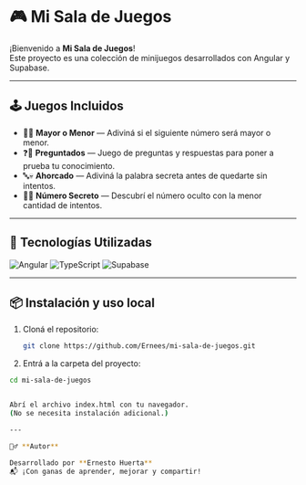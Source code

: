 # 🎮 Mi Sala de Juegos

¡Bienvenido a **Mi Sala de Juegos**!  
Este proyecto es una colección de minijuegos desarrollados con Angular y Supabase.

---

## 🕹️ Juegos Incluidos

- 🔼🔽 **Mayor o Menor** — Adiviná si el siguiente número será mayor o menor.
- ❓🧠 **Preguntados** — Juego de preguntas y respuestas para poner a prueba tu conocimiento.
- 🔤💀 **Ahorcado** — Adiviná la palabra secreta antes de quedarte sin intentos.
- 🎯🔢 **Número Secreto** — Descubrí el número oculto con la menor cantidad de intentos.

---

## 🚀 Tecnologías Utilizadas


![Angular](https://img.shields.io/badge/Angular-DD0031?logo=angular&logoColor=white)
![TypeScript](https://img.shields.io/badge/TypeScript-3178C6?logo=typescript&logoColor=white)
![Supabase](https://img.shields.io/badge/Supabase-3ECF8E?logo=supabase&logoColor=white)

---

## 📦 Instalación y uso local

1. Cloná el repositorio:
   ```bash
   git clone https://github.com/Ernees/mi-sala-de-juegos.git
2. Entrá a la carpeta del proyecto:

```bash
cd mi-sala-de-juegos


Abrí el archivo index.html con tu navegador.
(No se necesita instalación adicional.)

---

🙋‍♂️ **Autor**

Desarrollado por **Ernesto Huerta**  
📬 ¡Con ganas de aprender, mejorar y compartir!

